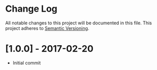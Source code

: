 # Change Log
All notable changes to this project will be documented in this file.
This project adheres to [Semantic Versioning](http://semver.org/).

# [1.0.0] - 2017-02-20
- Initial commit

